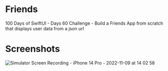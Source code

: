 # Friends
100 Days of SwiftUI - Days 60 Challenge - Build a Friends App from scratch that displays user data from a json url

# Screenshots

![Simulator Screen Recording - iPhone 14 Pro - 2022-11-09 at 14 02 58](https://user-images.githubusercontent.com/59779189/200941240-b2f4bb3e-2130-434a-b9c8-048310da757b.gif)
